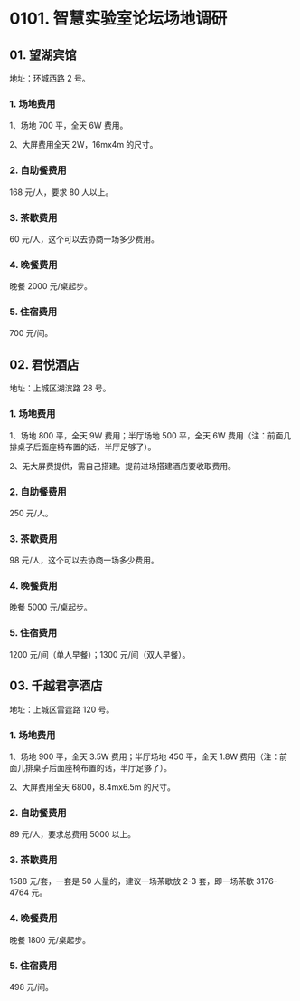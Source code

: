 # 0101. 智慧实验室论坛场地调研

## 01. 望湖宾馆

地址：环城西路 2 号。

### 1. 场地费用

1、场地 700 平，全天 6W 费用。

2、大屏费用全天 2W，16mx4m 的尺寸。

### 2. 自助餐费用

168 元/人，要求 80 人以上。

### 3. 茶歇费用

60 元/人，这个可以去协商一场多少费用。

### 4. 晚餐费用

晚餐 2000 元/桌起步。

### 5. 住宿费用

700 元/间。

## 02. 君悦酒店

地址：上城区湖滨路 28 号。

### 1. 场地费用

1、场地 800 平，全天 9W 费用；半厅场地 500 平，全天 6W 费用（注：前面几排桌子后面座椅布置的话，半厅足够了）。

2、无大屏费提供，需自己搭建。提前进场搭建酒店要收取费用。

### 2. 自助餐费用

250 元/人。

### 3. 茶歇费用

98 元/人，这个可以去协商一场多少费用。

### 4. 晚餐费用

晚餐 5000 元/桌起步。

### 5. 住宿费用

1200 元/间（单人早餐）；1300 元/间（双人早餐）。

## 03. 千越君亭酒店

地址：上城区雷霆路 120 号。

### 1. 场地费用

1、场地 900 平，全天 3.5W 费用；半厅场地 450 平，全天 1.8W 费用（注：前面几排桌子后面座椅布置的话，半厅足够了）。

2、大屏费用全天 6800，8.4mx6.5m 的尺寸。

### 2. 自助餐费用

89 元/人，要求总费用 5000 以上。

### 3. 茶歇费用

1588 元/套，一套是 50 人量的，建议一场茶歇放 2-3 套，即一场茶歇 3176-4764 元。

### 4. 晚餐费用

晚餐 1800 元/桌起步。

### 5. 住宿费用

498 元/间。

